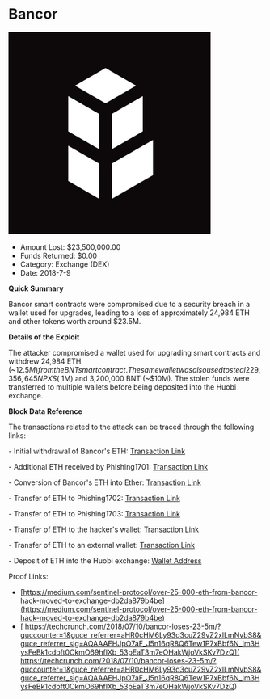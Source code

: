 # Bancor
![Bancor](/rektimages/Bancor.png)
- Amount Lost: $23,500,000.00
- Funds Returned: $0.00
- Category: Exchange (DEX)
- Date: 2018-7-9

**Quick Summary**

Bancor smart contracts were compromised due to a security breach in a wallet used for upgrades, leading to a loss of approximately 24,984 ETH and other tokens worth around $23.5M.

  


 **Details of the Exploit**

The attacker compromised a wallet used for upgrading smart contracts and withdrew 24,984 ETH (~$12.5M) from the BNT smart contract. The same wallet was also used to steal 229,356,645 NPXS (~$1M) and 3,200,000 BNT (~$10M). The stolen funds were transferred to multiple wallets before being deposited into the Huobi exchange.

  


 **Block Data Reference**

The transactions related to the attack can be traced through the following links:

\- Initial withdrawal of Bancor's ETH: [Transaction Link](https://etherscan.io/tx/0xf9fe97d642705fa016c4f8d11ea13ce581ba75c57ac455586254e15d915e9bde)

\- Additional ETH received by Phishing1701: [Transaction Link](https://etherscan.io/tx/0xfdb8d337b4b96d186375355bc0231ad4ee04ab2556fb9628bbf382343cb2c833)

\- Conversion of Bancor's ETH into Ether: [Transaction Link](https://etherscan.io/tx/0x43a964e635f31b0cc329db6f980f09096054e4e3a627c85654852fd026b92ba0)

\- Transfer of ETH to Phishing1702: [Transaction Link](https://etherscan.io/tx/0x4a47e32d4e1f90457b65b73bff0770caa6810880ad50a2f03a62d8a525b62b9f)

\- Transfer of ETH to Phishing1703: [Transaction Link](https://etherscan.io/tx/0x2c281aa4ee30d4d0a5dcd77bb80bc66f13d027bb828f5e4b3be7ff8bd47999a2)

\- Transfer of ETH to the hacker's wallet: [Transaction Link](https://etherscan.io/tx/0x1890d018b54fc773ca153701f64b0668d278e15ee9f99abad11635d24ec0babe)

\- Transfer of ETH to an external wallet: [Transaction Link](https://etherscan.io/tx/0x492650541da5a2839e3314885fae541e68932a5410eb708f843a250e2863d57d)

\- Deposit of ETH into the Huobi exchange: [Wallet Address](https://etherscan.io/address/0xd294ac18b524ff59ab7fffcbd459f11128220550)


Proof Links:
- [https://medium.com/sentinel-protocol/over-25-000-eth-from-bancor-hack-moved-to-exchange-db2da879b4be](https://medium.com/sentinel-protocol/over-25-000-eth-from-bancor-hack-moved-to-exchange-db2da879b4be)
- [ https://techcrunch.com/2018/07/10/bancor-loses-23-5m/?guccounter=1&guce_referrer=aHR0cHM6Ly93d3cuZ29vZ2xlLmNvbS8&guce_referrer_sig=AQAAAEHJpO7aF_J5n16qR8Q6Tew1P7xBbf6N_lm3HysFeBk1cdbft0CkmO69hflXb_53pEaT3m7eOHakWjoVkSKv7DzQ]( https://techcrunch.com/2018/07/10/bancor-loses-23-5m/?guccounter=1&guce_referrer=aHR0cHM6Ly93d3cuZ29vZ2xlLmNvbS8&guce_referrer_sig=AQAAAEHJpO7aF_J5n16qR8Q6Tew1P7xBbf6N_lm3HysFeBk1cdbft0CkmO69hflXb_53pEaT3m7eOHakWjoVkSKv7DzQ)


